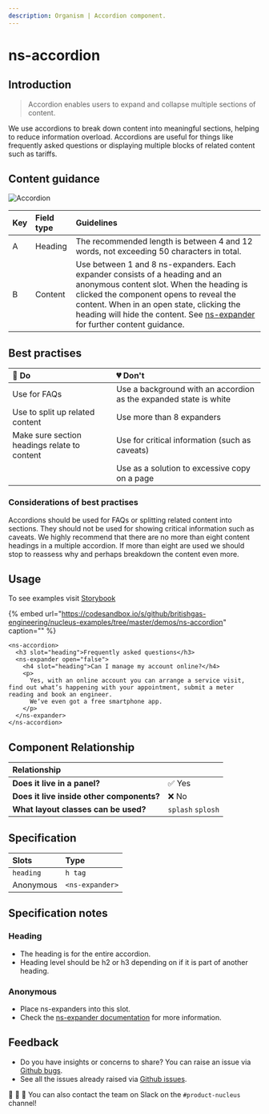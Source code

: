 ```yaml
---
description: Organism | Accordion component.
---
```


# ns-accordion

## Introduction

> Accordion enables users to expand and collapse multiple sections of content.

We use accordions to break down content into meaningful sections, helping to reduce information overload. Accordions are useful for things like frequently asked questions or displaying multiple blocks of related content such as tariffs.

## Content guidance

![Accordion](https://user-images.githubusercontent.com/45626534/74158689-6a9cba80-4c12-11ea-8917-7bfabfd8582d.png)

| Key | Field type | Guidelines |
| :--- | :--- | :--- |
| A | Heading | The recommended length is between 4 and 12 words, not exceeding 50 characters in total.  |
| B | Content | Use between 1 and 8 ns-expanders. Each expander consists of a heading and an anonymous content slot. When the heading is clicked the component opens to reveal the content. When in an open state, clicking the heading will hide the content. See [ns-expander](https://docs.britishgas.design/components/ns-expander) for further content guidance. |

## Best practises

| 💚 Do | 💔 Don't |
| :---  | :---  |
| Use for FAQs | Use a background with an accordion as the expanded state is white |
| Use to split up related content | Use more than 8 expanders |
| Make sure section headings relate to content | Use for critical information (such as caveats) |
|  | Use as a solution to excessive copy on a page |

### Considerations of best practises

Accordions should be used for FAQs or splitting related content into sections.  They should not be used for showing critical information such as caveats. We highly recommend that there are no more than eight content headings in a multiple accordion.
If more than eight are used we should stop to reassess why and perhaps breakdown the content even more.

## Usage

To see examples visit [Storybook](https://britishgas.co.uk/nucleus/demo/index.html?path=/story/ns-accordion--singular)

{% embed url="https://codesandbox.io/s/github/britishgas-engineering/nucleus-examples/tree/master/demos/ns-accordion" caption="" %}

```markup
<ns-accordion>
  <h3 slot="heading">Frequently asked questions</h3>
  <ns-expander open="false">
    <h4 slot="heading">Can I manage my account online?</h4>
    <p>
      Yes, with an online account you can arrange a service visit, find out whatʼs happening with your appointment, submit a meter reading and book an engineer.
      Weʼve even got a free smartphone app.
    </p>
  </ns-expander>
</ns-accordion>
```

## Component Relationship

| **Relationship**|  |
| :---  | :--- |
| **Does it live in a panel?** | ✅ Yes |
| **Does it live inside other components?** | ❌ No |
| **What layout classes can be used?** | `splash` `splosh` |

## Specification

| Slots | Type |
| :--- | :--- |
| `heading` | `h tag` |
| Anonymous | `<ns-expander>` |

## Specification notes

### Heading

* The heading is for the entire accordion.
* Heading level should be h2 or h3 depending on if it is part of another heading.

### Anonymous

* Place ns-expanders into this slot.
* Check the [ns-expander documentation](https://docs.britishgas.design/components/ns-expander) for more information.

## Feedback

* Do you have insights or concerns to share? You can raise an issue via [Github bugs](https://github.com/ConnectedHomes/nucleus/issues/new?assignees=&labels=Bug&template=a--bug-report.md&title=[bug]%20[ns-accordion]).
* See all the issues already raised via [Github issues](https://github.com/connectedHomes/nucleus/issues?utf8=%E2%9C%93&q=is%3Aopen+is%3Aissue+label%3ABug+[ns-accordion]).

💩 🎉 🦄 You can also contact the team on Slack on the `#product-nucleus` channel!
